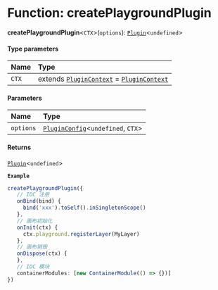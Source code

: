 # Function: createPlaygroundPlugin

**createPlaygroundPlugin**<`CTX`>(`options`): [`Plugin`](/auto-docs/editor/variables/Plugin-1.md)<`undefined`>

#### Type parameters

| Name | Type |
| :------ | :------ |
| `CTX` | extends [`PluginContext`](/auto-docs/editor/variables/PluginContext-1.md) = [`PluginContext`](/auto-docs/editor/variables/PluginContext-1.md) |

#### Parameters

| Name | Type |
| :------ | :------ |
| `options` | [`PluginConfig`](/auto-docs/editor/interfaces/PluginConfig.md)<`undefined`, `CTX`> |

#### Returns

[`Plugin`](/auto-docs/editor/variables/Plugin-1.md)<`undefined`>

**`Example`**

```ts
createPlaygroundPlugin({
   // IOC 注册
   onBind(bind) {
     bind('xxx').toSelf().inSingletonScope()
   },
   // 画布初始化
   onInit(ctx) {
     ctx.playground.registerLayer(MyLayer)
   },
   // 画布销毁
   onDispose(ctx) {
   },
   // IOC 模块
   containerModules: [new ContainerModule(() => {})]
})
```

